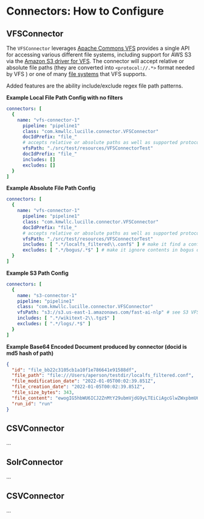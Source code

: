 # Connectors: How to Configure

## VFSConnector

The ```VFSConnector``` leverages [Apache Commons VFS](https://commons.apache.org/proper/commons-vfs/index.html) provides
a single API for accessing various different file systems, including support for AWS S3 via the 
[Amazon S3 driver for VFS](https://github.com/abashev/vfs-s3). The connector will accept 
relative or absolute file paths (they are converted into ```<protocol://.*>``` format needed by VFS ) or one of 
many [file systems](https://commons.apache.org/proper/commons-vfs/filesystems.html) that VFS supports. 

Added features are the ability include/exclude regex file path patterns.

**Example Local File Path Config with no filters**
```yaml
connectors: [
  {
    name: "vfs-connector-1"
      pipeline: "pipeline1"
      class: "com.kmwllc.lucille.connector.VFSConnector"
      docIdPrefix: "file_"
      # accepts relative or absolute paths as well as supported protocols
      vfsPath: "./src/test/resources/VFSConnectorTest"
      docIdPrefix: "file_"
      includes: []
      excludes: []
  }              
]

```

**Example Absolute File Path Config**
```yaml
connectors: [
  {
    name: "vfs-connector-1"
      pipeline: "pipeline1"
      class: "com.kmwllc.lucille.connector.VFSConnector"
      docIdPrefix: "file_"
      # accepts relative or absolute paths as well as supported protocols
      vfsPath: "./src/test/resources/VFSConnectorTest"
      includes: [ ".*/localfs_filtered\\.conf$" ] # make it find a config file
      excludes: [ ".*/bogus/.*$" ] # make it ignore contents in bogus directory
  }  
]
```

**Example S3 Path Config**
```yaml
connectors: [
  {
    name: "s3-connector-1"
    pipeline: "pipeline1"
    class: "com.kmwllc.lucille.connector.VFSConnector"
    vfsPath: "s3://s3.us-east-1.amazonaws.com/fast-ai-nlp" # see S3 VFS docs about AWS creds support
    includes: [ ".*/wikitext-2\\.tgz$" ]
    excludes: [ ".*/logs/.*$" ]
  }
]
```

**Example Base64 Encoded Document produced by connector (docid is md5 hash of path)**
```json
{
  "id": "file_bb22c3105cb1a10f1e786641e91588df",
  "file_path": "file:///Users/aperson/testdir/localfs_filtered.conf",
  "file_modification_date": "2022-01-05T00:02:39.851Z",
  "file_creation_date": "2022-01-05T00:02:39.851Z",
  "file_size_bytes": 343,
  "file_content": "ewogIG5hbWU6ICJ2ZnMtY29ubmVjdG9yLTEiCiAgcGlwZWxpbmU6ICJwaXBlbGluZTEiCiAgY2xhc3M6ICJjb20ua213bGxjLmx1Y2lsbGUuY29ubmVjdG9yLlZGU0Nvbm5lY3RvciIKICBkb2NJZFByZWZpeDogImZpbGVfIgogICMgdGVzdCBhYmlsaXR5IHRvIHJlc29sdmUgcmVsYXRpdmUgbG9jYWwgZmlsZSBwYXRocwogIHZmc1BhdGg6ICIuL3NyYy90ZXN0L3Jlc291cmNlcy9WRlNDb25uZWN0b3JUZXN0IgogIGluY2x1ZGVzOiBbICIuKi9sb2NhbGZzX2ZpbHRlcmVkXFwuY29uZiQiIF0gIyBtYWtlIGl0IGZpbmQgdGhpcyBjb25maWcgZmlsZQogIGV4Y2x1ZGVzOiBbICIuKi9ib2d1cy8uKiQiIF0KfQ==",
  "run_id": "run"
}
```

## CSVConnector

...

## SolrConnector

...

## CSVConnector

...

